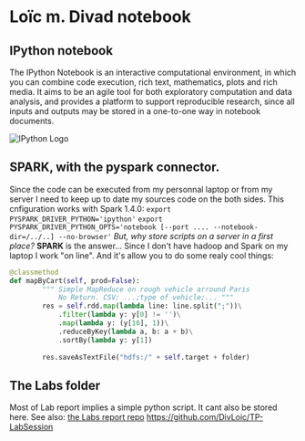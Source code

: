 # Loïc m. Divad notebook

## IPython notebook
The IPython Notebook is an interactive computational environment, in which you can combine code execution, rich text, mathematics, plots and rich media. It aims to be an agile tool for both exploratory computation and data analysis, and provides a platform to support reproducible research, since all inputs and outputs may be stored in a one-to-one way in notebook documents.

![IPython Logo](https://dl.dropboxusercontent.com/s/c9te64xd06a36lw/IPy_header.png?)

## SPARK, with the pyspark connector.
Since the code can be executed from my personnal laptop or from my server I need to keep up to date my sources code on the both sides. This cnfiguration works with Spark 1.4.0:
`export PYSPARK_DRIVER_PYTHON='ipython'`
`export PYSPARK_DRIVER_PYTHON_OPTS='notebook [--port .... --notebook-dir=/../..] --no-browser'`
*But, why store scripts on a server in a first place?*
**SPARK** is the answer... Since I don't have hadoop and Spark on my laptop I work "on line". And it's allow you to do some realy cool things: 
```python
@classmethod
def mapByCart(self, prod=False):
        """ Simple MapReduce on rough vehicle arround Paris
            No Return. CSV: ...;type of vehicle;... """
        res = self.rdd.map(lambda line: line.split(";"))\
            .filter(lambda y: y[0] != '')\
            .map(lambda y: (y[10], 1))\
            .reduceByKey(lambda a, b: a + b)\
            .sortBy(lambda y: y[1])
            
        res.saveAsTextFile("hdfs:/" + self.target + folder)
```
## The Labs folder
Most of Lab report implies a simple python script. It cant also be stored here.
See also: [the Labs report repo](https://github.com/DivLoic/TP-LabSession/blob/master/README.md) https://github.com/DivLoic/TP-LabSession

